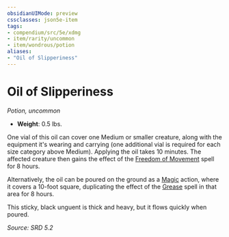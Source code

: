 ```yaml
---
obsidianUIMode: preview
cssclasses: json5e-item
tags:
- compendium/src/5e/xdmg
- item/rarity/uncommon
- item/wondrous/potion
aliases: 
- "Oil of Slipperiness"
---
```

# Oil of Slipperiness
*Potion, uncommon*  

- **Weight**: 0.5 lbs.

One vial of this oil can cover one Medium or smaller creature, along with the equipment it's wearing and carrying (one additional vial is required for each size category above Medium). Applying the oil takes 10 minutes. The affected creature then gains the effect of the [Freedom of Movement](freedom-of-movement-xphb.md) spell for 8 hours.

Alternatively, the oil can be poured on the ground as a [Magic](actions.md#Magic) action, where it covers a 10-foot square, duplicating the effect of the [Grease](grease-xphb.md) spell in that area for 8 hours.

This sticky, black unguent is thick and heavy, but it flows quickly when poured.

*Source: SRD 5.2*